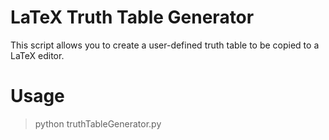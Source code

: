 # LaTeX Truth Table Generator
This script allows you to create a user-defined truth table to be copied to a LaTeX editor.

# Usage
> python truthTableGenerator.py


